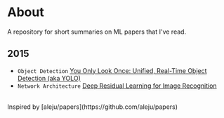 # About

A repository for short summaries on ML papers that I've read.

## 2015

* `Object Detection` [You Only Look Once: Unified, Real-Time Object Detection (aka YOLO)](papers/yolo.md)
* `Network Architecture` [Deep Residual Learning for Image Recognition](papers/deep-residual-learning-for-image-recognition.md)

<br>
Inspired by [aleju/papers](https://github.com/aleju/papers)

